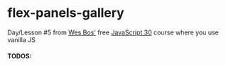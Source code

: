 # flex-panels-gallery

Day/Lesson #5 from [Wes Bos'](http://wesbos.com/) free [JavaScript 30](https://javascript30.com/) course where you use vanilla JS

#### TODOS: